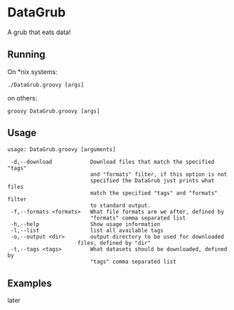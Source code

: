 DataGrub
========

A grub that eats data!

Running
--------

On *nix systems:

    ./DataGrub.groovy [args]

on others:

    groovy DataGrub.groovy [args]

Usage
--------


    usage: DataGrub.groovy [arguments]
    
     -d,--download            Download files that match the specified "tags"
                              and "formats" filter, if this option is not
                              specified the DataGrub just prints what files
                              match the specified "tags" and "formats" filter
                              to standard output.
     -f,--formats <formats>   What file formats are we after, defined by
                              "formats" comma separated list
     -h,--help                Show usage information
     -l,--list                list all available tags
     -o,--output <dir>        output directory to be used for downloaded
                          files, defined by "dir"
     -t,--tags <tags>         What datasets should be downloaded, defined by
                              "tags" comma separated list                          


Examples
--------

later
